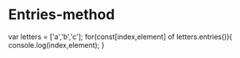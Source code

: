 # Entries-method
 
var letters = ['a','b','c'];
for(const[index,element] of letters.entries()){
 console.log(index,element);
}
